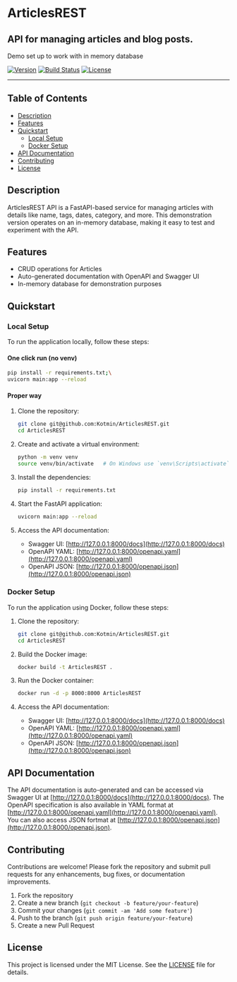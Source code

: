 # ArticlesREST
## API for managing articles and blog posts.

Demo set up to work with in memory database



[![Version](https://img.shields.io/badge/version-1.0.0-blue.svg)](https://github.com/Kotmin/ArticlesREST/article-management-api)
[![Build Status](https://img.shields.io/github/workflow/status/Kotmin/ArticlesREST/article-management-api/CI)](https://github.com/Kotmin/ArticlesREST/article-management-api/actions)
[![License](https://img.shields.io/badge/license-MIT-green.svg)](https://github.com/Kotmin/ArticlesREST/article-management-api/blob/main/LICENSE)

---



## Table of Contents

- [Description](#description)
- [Features](#features)
- [Quickstart](#quickstart)
  - [Local Setup](#local-setup)
  - [Docker Setup](#docker-setup)
- [API Documentation](#api-documentation)
- [Contributing](#contributing)
- [License](#license)


## Description

ArticlesREST API is a FastAPI-based service for managing articles with details like name, tags, dates, category, and more. This demonstration version operates on an in-memory database, making it easy to test and experiment with the API.

## Features

- CRUD operations for Articles
- Auto-generated documentation with OpenAPI and Swagger UI
- In-memory database for demonstration purposes

## Quickstart 

### Local Setup

To run the application locally, follow these steps:

#### One click run (no venv)

```bash
pip install -r requirements.txt;\
uvicorn main:app --reload

```
#### Proper way

1. Clone the repository:
    ```bash
    git clone git@github.com:Kotmin/ArticlesREST.git
    cd ArticlesREST
    ```

2. Create and activate a virtual environment:
    ```bash
    python -m venv venv
    source venv/bin/activate   # On Windows use `venv\Scripts\activate`
    ```

3. Install the dependencies:
    ```bash
    pip install -r requirements.txt
    ```

4. Start the FastAPI application:
    ```bash
    uvicorn main:app --reload
    ```

5. Access the API documentation:
    - Swagger UI: [http://127.0.0.1:8000/docs](http://127.0.0.1:8000/docs)
    - OpenAPI YAML: [http://127.0.0.1:8000/openapi.yaml](http://127.0.0.1:8000/openapi.yaml)
    - OpenAPI JSON: [http://127.0.0.1:8000/openapi.json](http://127.0.0.1:8000/openapi.json)



### Docker Setup

To run the application using Docker, follow these steps:

1. Clone the repository:
    ```bash
    git clone git@github.com:Kotmin/ArticlesREST.git
    cd ArticlesREST
    ```

2. Build the Docker image:
    ```bash
    docker build -t ArticlesREST .
    ```

3. Run the Docker container:
    ```bash
    docker run -d -p 8000:8000 ArticlesREST
    ```

4. Access the API documentation:
    - Swagger UI: [http://127.0.0.1:8000/docs](http://127.0.0.1:8000/docs)
    - OpenAPI YAML: [http://127.0.0.1:8000/openapi.yaml](http://127.0.0.1:8000/openapi.yaml)
    - OpenAPI JSON: [http://127.0.0.1:8000/openapi.json](http://127.0.0.1:8000/openapi.json)



## API Documentation

The API documentation is auto-generated and can be accessed via Swagger UI at [http://127.0.0.1:8000/docs](http://127.0.0.1:8000/docs). The OpenAPI specification is also available in YAML format at [http://127.0.0.1:8000/openapi.yaml](http://127.0.0.1:8000/openapi.yaml). You can also access JSON fortmat at [http://127.0.0.1:8000/openapi.json](http://127.0.0.1:8000/openapi.json).

## Contributing

Contributions are welcome! Please fork the repository and submit pull requests for any enhancements, bug fixes, or documentation improvements.

1. Fork the repository
2. Create a new branch (`git checkout -b feature/your-feature`)
3. Commit your changes (`git commit -am 'Add some feature'`)
4. Push to the branch (`git push origin feature/your-feature`)
5. Create a new Pull Request

## License

This project is licensed under the MIT License. See the [LICENSE](LICENSE) file for details.